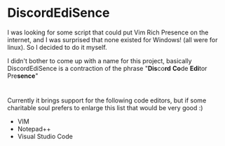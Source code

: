 # DiscordEdiSence

I was looking for some script that could put Vim Rich Presence on the internet, and I was surprised that none existed for Windows! (all were for linux). So I decided to do it myself.


I didn't bother to come up with a name for this project, basically DiscordEdiSence is a contraction of the phrase "**Dis**co**rd** **Co**de **Edi**tor Pre**sence**"
# 
Currently it brings support for the following code editors, but if some charitable soul prefers to enlarge this list that would be very good :)

 

 
 - VIM
 - Notepad++
 - Visual Studio Code
